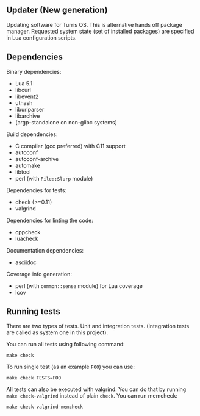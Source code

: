 Updater (New generation)
------------------------
Updating software for Turris OS. This is alternative hands off package manager.
Requested system state (set of installed packages) are specified in Lua
configuration scripts.

Dependencies
------------
Binary dependencies:
* Lua 5.1
* libcurl
* libevent2
* uthash
* liburiparser
* libarchive
* (argp-standalone on non-glibc systems)

Build dependencies:
* C compiler (gcc preferred) with C11 support
* autoconf
* autoconf-archive
* automake
* libtool
* perl (with `File::Slurp` module)

Dependencies for tests:
* check (>=0.11)
* valgrind

Dependencies for linting the code:
* cppcheck
* luacheck

Documentation dependencies:
* asciidoc

Coverage info generation:
* perl (with `common::sense` module) for Lua coverage
* lcov

Running tests
-------------
There are two types of tests. Unit and integration tests. (Integration tests are
called as system one in this project).

You can run all tests using following command:
```
make check
```

To run single test (as an example `FOO`) you can use:
```
make check TESTS=FOO
```

All tests can also be executed with valgrind. You can do that by running `make
check-valgrind` instead of plain `check`. You can run memcheck:
```
make check-valgrind-memcheck
```
